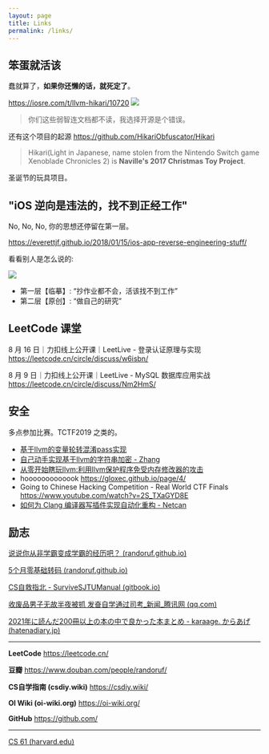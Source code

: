 ```yaml
---
layout: page
title: Links
permalink: /links/
---
```


## 笨蛋就活该

蠢就算了，**如果你还懒的话，就死定了**。

<https://iosre.com/t/llvm-hikari/10720>
![](https://raw.githubusercontent.com/randoruf/photo-asset-repo/main/imgs/2022-08-14-15-46-13.png)

> 你们这些弱智连文档都不读，我选择开源是个错误。

还有这个项目的起源 
<https://github.com/HikariObfuscator/Hikari>
> Hikari(Light in Japanese, name stolen from the Nintendo Switch game Xenoblade Chronicles 2) is **Naville's 2017 Christmas Toy Project**.

圣诞节的玩具项目。

## "iOS 逆向是违法的，找不到正经工作" 

No, No, No, 你的思想还停留在第一层。

<https://everettjf.github.io/2018/01/15/ios-app-reverse-engineering-stuff/>

看看别人是怎么说的: 

![](https://raw.githubusercontent.com/randoruf/photo-asset-repo/main/imgs/2022-08-14-15-54-54.png)


* 第一层【临摹】: “抄作业都不会，活该找不到工作”
* 第二层【原创】: “做自己的研究”

## LeetCode 课堂 

8 月 16 日｜力扣线上公开课｜LeetLive - 登录认证原理与实现 <https://leetcode.cn/circle/discuss/w6isbn/>

8 月 9 日｜力扣线上公开课｜LeetLive - MySQL 数据库应用实战 <https://leetcode.cn/circle/discuss/Nm2HmS/>


## 安全
多点参加比赛。TCTF2019 之类的。

* [基于llvm的变量轮转混淆pass实现](https://bbs.pediy.com/thread-271867.htm)
* [自己动手实现基于llvm的字符串加密 - Zhang](https://iosre.com/t/llvm/10610)
* [从零开始瞎玩llvm:利用llvm保护程序免受内存修改器的攻击](https://iosre.com/t/llvm-llvm/11132)
* hooooooooooook <https://gloxec.github.io/page/4/>
* Going to Chinese Hacking Competition - Real World CTF Finals <https://www.youtube.com/watch?v=2S_TXaGYD8E>
* [如何为 Clang 编译器写插件实现自动化重构 - Netcan](https://netcan.github.io/2020/08/07/%E5%A6%82%E4%BD%95%E4%B8%BAClang%E7%BC%96%E8%AF%91%E5%99%A8%E5%86%99%E6%8F%92%E4%BB%B6%E5%AE%9E%E7%8E%B0%E8%87%AA%E5%8A%A8%E5%8C%96%E9%87%8D%E6%9E%84/)


## 励志

 [说说你从非学霸变成学霸的经历吧？ (randoruf.github.io)](https://randoruf.github.io/cs_course/xueba/)

[5个月零基础转码 (randoruf.github.io)](https://randoruf.github.io/2022/05/27/quick.html)

[CS自救指北 - SurviveSJTUManual (gitbook.io)](https://survivesjtu.gitbook.io/survivesjtumanual/fu-lu/ben-ke-sheng-zhuan-ye-jie-shao-todo/cs-zi-jiu-zhi-bei)

[收废品男子无故半夜被抓 发奋自学通过司考_新闻_腾讯网 (qq.com)](https://news.qq.com/a/20121226/000088.htm)

[2021年に読んだ200冊以上の本の中で良かった本まとめ - karaage. からあげ (hatenadiary.jp)](https://karaage.hatenadiary.jp/entry/2021/12/27/073000)

---

**LeetCode** <https://leetcode.cn/>

**豆瓣** <https://www.douban.com/people/randoruf/>

**CS自学指南 (csdiy.wiki)** <https://csdiy.wiki/>

**OI Wiki (oi-wiki.org)** <https://oi-wiki.org/>

**GitHub** <https://github.com/>

---

[CS 61 (harvard.edu)](https://cs61.seas.harvard.edu/site/2021/)
